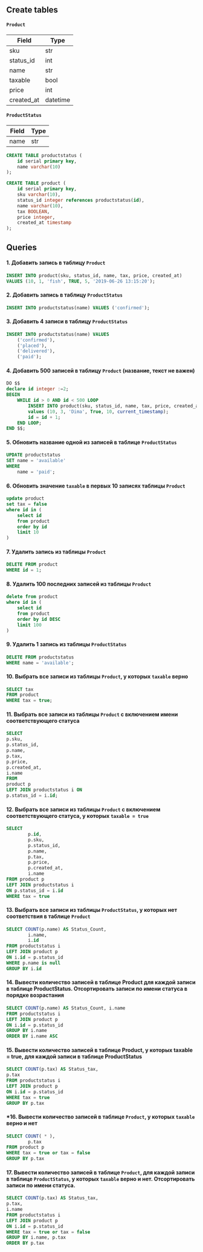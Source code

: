 ## Create tables

#### `Product`

| Field | Type |
| ----- | ---- |
| sku | str |
| status_id | int |
| name | str |
| taxable | bool |
| price | int |
| created_at | datetime |

#### `ProductStatus`

| Field | Type |
| ----- | ---- |
| name | str |

```sql
CREATE TABLE productstatus (
	id serial primary key,
	name varchar(10)		
);

CREATE TABLE product (
	id serial primary key,
	sku varchar(10),		
	status_id integer references productstatus(id),
	name varchar(10),		
	tax BOOLEAN,			
	price integer,			
	created_at timestamp	
);
```

## Queries

#### 1. Добавить запись в таблицу `Product`

```sql
INSERT INTO product(sku, status_id, name, tax, price, created_at) 
VALUES (10, 1, 'fish', TRUE, 5, '2019-06-26 13:15:20');
```

#### 2. Добавить запись в таблицу `ProductStatus`

```sql
INSERT INTO productstatus(name) VALUES ('confirmed');
```

#### 3. Добавить 4 записи в таблицу `ProductStatus`

```sql
INSERT INTO productstatus(name) VALUES 
    ('confirmed'), 
    ('placed'), 
    ('delivered'), 
    ('paid');
```

#### 4. Добавить 500 записей в таблицу `Product` (название, текст не важен)

```sql
DO $$
declare id integer :=2;
BEGIN
	WHILE id > 0 AND id < 500 LOOP	
		INSERT INTO product(sku, status_id, name, tax, price, created_at)  
		values (10, 3, 'Dima', True, 10, current_timestamp);
		id = id + 1;
	END LOOP;
END $$;
```

#### 5. Обновить название одной из записей в таблице `ProductStatus`

```sql
UPDATE productstatus
SET name = 'available'
WHERE
	name = 'paid';
```

#### 6. Обновить значение `taxable` в первых 10 записях таблицы `Product`

```sql
update product
set tax = false 
where id in (
	select id 
	from product 
	order by id 
	limit 10
)
```

#### 7. Удалить запись из таблицы `Product`

```sql
DELETE FROM product
WHERE id = 1;
```

#### 8. Удалить 100 последних записей из таблицы `Product`

```sql
delete from product
where id in (
	select id 
	from product
	order by id DESC 
	limit 100
)
```

#### 9. Удалить 1 запись из таблицы `ProductStatus`

```sql
DELETE FROM productstatus
WHERE name = 'available';
```

#### 10. Выбрать все записи из таблицы `Product`, у которых `taxable` верно

```sql
SELECT tax
FROM product
WHERE tax = true;
```

#### 11. Выбрать все записи из таблицы `Product` с включением имени соответствующего статуса

```sql
SELECT 
p.sku, 
p.status_id, 
p.name, 
p.tax, 
p.price, 
p.created_at, 
i.name 
FROM 
product p 
LEFT JOIN productstatus i ON 
p.status_id = i.id;
```

#### 12. Выбрать все записи из таблицы `Product` с включением соответствующего статуса, у которых `taxable = true`

```sql
SELECT 	
		p.id,
		p.sku, 
		p.status_id, 
		p.name, 
		p.tax, 
		p.price, 
		p.created_at, 
		i.name 
FROM product p 
LEFT JOIN productstatus i 
ON p.status_id = i.id
WHERE tax = true
```

#### 13. Выбрать все записи из таблицы `ProductStatus`, у которых нет соответствия в таблице `Product`

```sql
SELECT COUNT(p.name) AS Status_Count,
		i.name,
		i.id
FROM productstatus i 
LEFT JOIN product p 
ON i.id = p.status_id 
WHERE p.name is null
GROUP BY i.id
```

#### 14. Вывести количество записей в таблице Product для каждой записи в таблице ProductStatus. Отсортировать записи по имени статуса в порядке возрастания

```sql
SELECT COUNT(p.name) AS Status_Count, i.name 
FROM productstatus i 
LEFT JOIN product p 
ON i.id = p.status_id 
GROUP BY i.name 
ORDER BY i.name ASC 
```

#### 15. Вывести количество записей в таблице Product, у которых taxable = true, для каждой записи в таблице ProductStatus

```sql
SELECT COUNT(p.tax) AS Status_tax, 
p.tax 
FROM productstatus i 
LEFT JOIN product p 
ON i.id = p.status_id 
WHERE tax = true 
GROUP BY p.tax
```

#### *16. Вывести количество записей в таблице `Product`, у которых `taxable` верно и нет

```sql
SELECT COUNT( * ),
		p.tax
FROM product p
WHERE tax = true or tax = false
GROUP BY p.tax
```

#### 17. Вывести количество записей в таблице `Product`, для каждой записи в таблице `ProductStatus`, у которых `taxable` верно и нет. Отсортировать записи по имени статуса.

```sql
SELECT COUNT(p.tax) AS Status_tax, 
p.tax, 
i.name 
FROM productstatus i 
LEFT JOIN product p 
ON i.id = p.status_id 
WHERE tax = true or tax = false 
GROUP BY i.name, p.tax 
ORDER BY p.tax
```
